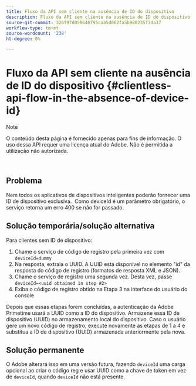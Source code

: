 ```yaml
---
title: Fluxo da API sem cliente na ausência de ID do dispositivo
description: Fluxo da API sem cliente na ausência de ID do dispositivo
source-git-commit: 326f97d058646795cab5d062fa5b980235f7da37
workflow-type: tm+mt
source-wordcount: '238'
ht-degree: 0%

---
```



# Fluxo da API sem cliente na ausência de ID do dispositivo {#clientless-api-flow-in-the-absence-of-device-id}

>[!NOTE]
>
>O conteúdo desta página é fornecido apenas para fins de informação. O uso dessa API requer uma licença atual do Adobe. Não é permitida a utilização não autorizada.

</br>


## Problema

Nem todos os aplicativos de dispositivos inteligentes poderão fornecer uma ID de dispositivo exclusiva.  Como deviceId é um parâmetro obrigatório, o serviço retorna um erro 400 se não for passado.


## Solução temporária/solução alternativa

Para clientes sem ID de dispositivo:

1. Chame o serviço de código de registro pela primeira vez com `deviceId=dummy`
1. Na resposta, extraia o UUID. A UUID está disponível no elemento &quot;id&quot; da resposta do código de registro (formatos de resposta XML e JSON).
1. Chame o serviço de registro uma segunda vez. Desta vez, passe `deviceId=<uuid obtained in step #2>`
1. Exiba o código de registro obtido na Etapa 3 na interface do usuário do console


Depois que essas etapas forem concluídas, a autenticação da Adobe Primetime usará a UUID como a ID do dispositivo. Armazene essa ID de dispositivo (UUID) no armazenamento local do dispositivo. Caso o usuário gere um novo código de registro, execute novamente as etapas de 1 a 4 e substitua a ID de dispositivo (UUID) armazenada anteriormente pela nova.



## Solução permanente

O Adobe alterará isso em uma versão futura, fazendo `deviceId` uma carga opcional ao criar o código reg e usar UUID como a chave de token em vez de `deviceId`, quando `deviceId` não está presente.

<!--
## Related Information

- [Clientless API Reference](/help/authentication/rest-api-reference.md)
-->